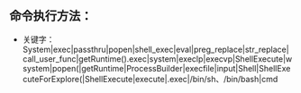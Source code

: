 ## 命令执行方法：
- 关键字：  
System|exec|passthru|popen|shell_exec|eval|preg_replace|str_replace|call_user_func|getRuntime().exec|system|execlp|execvp|ShellExecute|wsystem|popen(|getRuntime|ProcessBuilder|execfile|input|Shell|ShellExecuteForExplore(|ShellExecute|execute|.exec|/bin/sh、/bin/bash|cmd